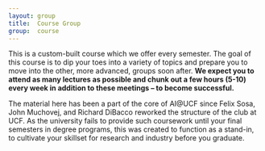 ```yaml
---
layout: group
title:  Course Group
group:  course
---
```


This is a custom-built course which we offer every semester. The goal of this
course is to dip your toes into a variety of topics and prepare you to move into
the other, more advanced, groups soon after. **We expect you to attend as many
lectures as possible and chunk out a few hours (5-10) every week in addition to
these meetings &ndash; to become successful.**

The material here has been a part of the core of AI@UCF since Felix Sosa, John
Muchovej, and Richard DiBacco reworked the structure of the club at UCF. As the
university fails to provide such coursework until your final semesters in degree
programs, this was created to function as a stand-in, to cultivate your skillset
for research and industry before you graduate.